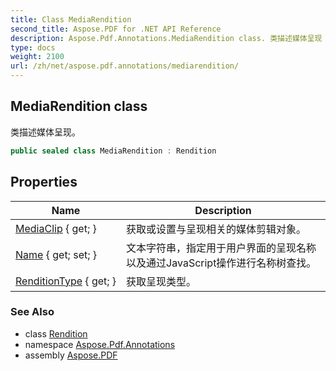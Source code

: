 ```yaml
---
title: Class MediaRendition
second_title: Aspose.PDF for .NET API Reference
description: Aspose.Pdf.Annotations.MediaRendition class. 类描述媒体呈现
type: docs
weight: 2100
url: /zh/net/aspose.pdf.annotations/mediarendition/
---
```

## MediaRendition class

类描述媒体呈现。

```csharp
public sealed class MediaRendition : Rendition
```

## Properties

| Name | Description |
| --- | --- |
| [MediaClip](../../aspose.pdf.annotations/mediarendition/mediaclip/) { get; } | 获取或设置与呈现相关的媒体剪辑对象。 |
| [Name](../../aspose.pdf.annotations/rendition/name/) { get; set; } | 文本字符串，指定用于用户界面的呈现名称以及通过JavaScript操作进行名称树查找。 |
| [RenditionType](../../aspose.pdf.annotations/rendition/renditiontype/) { get; } | 获取呈现类型。 |

### See Also

* class [Rendition](../rendition/)
* namespace [Aspose.Pdf.Annotations](../../aspose.pdf.annotations/)
* assembly [Aspose.PDF](../../)